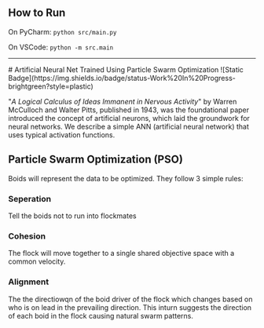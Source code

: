 ## How to Run

On PyCharm:
`python src/main.py`

On VSCode:
`python -m src.main`
<hr/>
# Artificial Neural Net Trained Using Particle Swarm Optimization
![Static Badge](https://img.shields.io/badge/status-Work%20In%20Progress-brightgreen?style=plastic)

"_A Logical Calculus of Ideas Immanent in Nervous Activity_" by Warren McCulloch and Walter Pitts, published in 1943, was the foundational paper introduced the concept of artificial neurons, which laid the groundwork for neural networks.
We describe a simple ANN (artificial neural network) that uses typical activation functions. 

## Particle Swarm Optimization (PSO)
Boids will represent the data to be optimized. They follow 3 simple rules:

###  Seperation
Tell the boids not to run into flockmates

### Cohesion
The flock will move together to a single shared objective space with a common velocity.

### Alignment
The the directiowqn of the boid driver of the flock which changes based on who is on lead in the prevailing direction.
This inturn suggests the direction of each boid in the flock causing natural swarm patterns.

